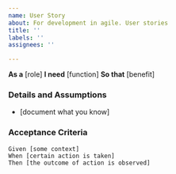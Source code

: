```yaml
---
name: User Story
about: For development in agile. User stories
title: ''
labels: ''
assignees: ''

---
```


**As a** [role]
**I need** [function]
**So that** [benefit]
### Details and Assumptions
* [document what you know]
### Acceptance Criteria

```gherkin
Given [some context]
When [certain action is taken]
Then [the outcome of action is observed]
```
